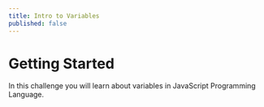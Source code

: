 ```yaml
---
title: Intro to Variables
published: false
---
```


# Getting Started

In this challenge you will learn about variables in JavaScript Programming Language.
